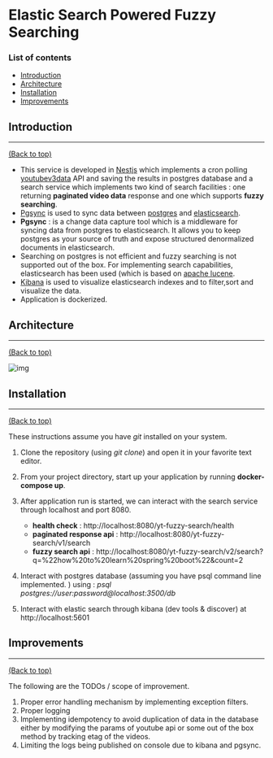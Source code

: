 # Elastic Search Powered Fuzzy Searching 

### List of contents

- [Introduction](#introduction)
- [Architecture](#architecture)
- [Installation](#installation)
- [Improvements](#improvements)


## Introduction
---
[(Back to top)](#list-of-contents)

- This service is developed in [Nestjs](https://www.google.com/search?client=safari&rls=en&q=nestjs&ie=UTF-8&oe=UTF-8) which implements a cron polling [youtubev3data](https://developers.google.com/youtube/v3) API and saving the results in postgres database and a search service which implements two kind of search facilities : one returning **paginated video data** response and one which supports **fuzzy searching**. 
- [Pgsync](https://pgsync.com) is used to sync data between [postgres](https://www.google.com/search?client=safari&rls=en&q=postgres&ie=UTF-8&oe=UTF-8) and [elasticsearch](https://www.elastic.co).
- **Pgsync** : is a change data capture tool which is a middleware for syncing data from postgres to elasticsearch. It allows you to keep postgres as your source of truth and expose structured denormalized documents in elasticsearch.
- Searching on postgres is not efficient and fuzzy searching is not supported out of the box. For implementing search capabilities, elasticsearch has been used (which is based on [apache lucene](https://lucene.apache.org).
- [Kibana](https://www.elastic.co/kibana/) is used to visualize elasticsearch indexes and to filter,sort and visualize the data.
- Application is dockerized. 


## Architecture
---
[(Back to top)](#list-of-contents)

![img](https://i.imgur.com/ALDZaqc.png)

## Installation
---
[(Back to top)](#list-of-contents)

These instructions assume you have *git* installed on your system. 

1. Clone the repository (using *git clone*) and open it in your favorite text editor. 
2. From your project directory, start up your application by running **docker-compose up**.
3. After application run is started, we can interact with the search service through localhost and port 8080. 

    - **health check** : http://localhost:8080/yt-fuzzy-search/health
    - **paginated response api** : http://localhost:8080/yt-fuzzy-search/v1/search
    - **fuzzy search api** : http://localhost:8080/yt-fuzzy-search/v2/search?q=%22how%20to%20learn%20spring%20boot%22&count=2
4. Interact with postgres database (assuming you have psql command line implemented. ) using : *psql postgres://user:password@localhost:3500/db*
5. Interact with elastic search through kibana (dev tools & discover) at http://localhost:5601
## Improvements
---
[(Back to top)](#list-of-contents)

The following are the TODOs / scope of improvement. 

1. Proper error handling mechanism by implementing exception filters.
2. Proper logging
3. Implementing idempotency to avoid duplication of data in the database either by modifying the params of youtube api or some out of the box method by tracking etag of the videos.  
4. Limiting the logs being published on console due to kibana and pgsync. 
